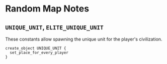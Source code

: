 # Random Map Notes

## `UNIQUE_UNIT`, `ELITE_UNIQUE_UNIT`

These constants allow spawning the unique unit for the player's civilization.

```
create_object UNIQUE_UNIT {
  set_place_for_every_player
}
```
